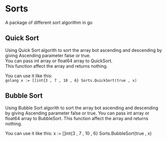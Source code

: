 # Sorts
A package of different sort algorithm in go

## Quick Sort
Using Quick Sort algorith to sort the array bot ascending and descending by giving Ascending parameter false or true.  
You can pass int array or float64 array to QuickSort.  
This function affect the array and returns nothing.  

You can use it like this:  
    ``` golang
    x := []int{3 , 7 , 10 , 6}
    Sorts.QuickSort(true , x)
    ```

## Bubble Sort
Using Bubble Sort algorith to sort the array bot ascending and descending by giving Ascending parameter false or true.
You can pass int array or float64 array to BubbleSort.
This function affect the array and returns nothing.

You can use it like this:
    x := []int{3 , 7 , 10 , 6}
    Sorts.BubbleSort(true , x)

